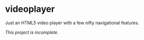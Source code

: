 # videoplayer
Just an HTML5 video player with a few nifty navigational features.

*This project is incomplete.*
